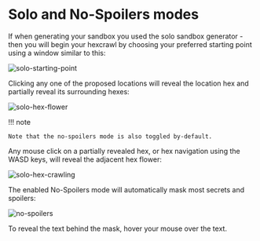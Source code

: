 # Solo and No-Spoilers modes

If when generating your sandbox you used the solo sandbox generator - then you will begin your hexcrawl
by choosing your preferred starting point using a window similar to this:

![solo-starting-point](/images/solo-starting-point.png)

Clicking any one of the proposed locations will reveal the location hex and partially reveal its surrounding hexes:

![solo-hex-flower](/images/solo-1.jpg)

!!! note

    Note that the no-spoilers mode is also toggled by-default.

Any mouse click on a partially revealed hex, or hex navigation using the WASD keys, will reveal the adjacent hex flower:

![solo-hex-crawling](/images/solo-2.jpg)

The enabled No-Spoilers mode will automatically mask most secrets and spoilers:

![no-spoilers](/images/no-spoilers.jpg)

To reveal the text behind the mask, hover your mouse over the text.
